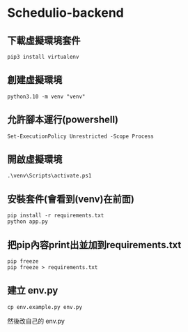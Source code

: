 ﻿# Schedulio-backend

## 下載虛擬環境套件

```
pip3 install virtualenv
```

## 創建虛擬環境

```
python3.10 -m venv "venv"
```

## 允許腳本運行(powershell)

```
Set-ExecutionPolicy Unrestricted -Scope Process
```

## 開啟虛擬環境

```
.\venv\Scripts\activate.ps1
```

## 安裝套件(會看到(venv)在前面)

```
pip install -r requirements.txt
python app.py
```

## 把pip內容print出並加到requirements.txt

```
pip freeze
pip freeze > requirements.txt
```

## 建立 env.py

```
cp env.example.py env.py
```

然後改自己的 env.py

